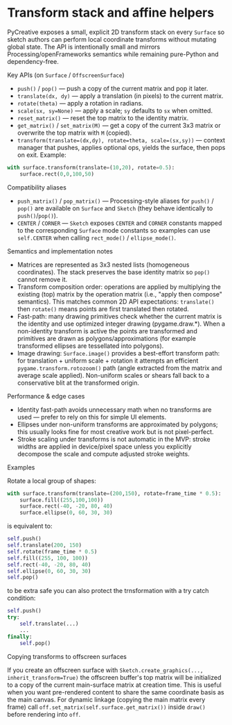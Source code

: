 # Transform stack and affine helpers

PyCreative exposes a small, explicit 2D transform stack on every `Surface` so
sketch authors can perform local coordinate transforms without mutating global
state. The API is intentionally small and mirrors Processing/openFrameworks
semantics while remaining pure-Python and dependency-free.

Key APIs (on `Surface` / `OffscreenSurface`)

- `push()` / `pop()` — push a copy of the current matrix and pop it later.
- `translate(dx, dy)` — apply a translation (in pixels) to the current matrix.
- `rotate(theta)` — apply a rotation in radians.
- `scale(sx, sy=None)` — apply a scale; `sy` defaults to `sx` when omitted.
- `reset_matrix()` — reset the top matrix to the identity matrix.
- `get_matrix()` / `set_matrix(M)` — get a copy of the current 3x3 matrix or
  overwrite the top matrix with `M` (copied).
- `transform(translate=(dx,dy), rotate=theta, scale=(sx,sy))` — context
  manager that pushes, applies optional ops, yields the surface, then pops on
  exit. Example:

```py
with surface.transform(translate=(10,20), rotate=0.5):
    surface.rect(0,0,100,50)
```

Compatibility aliases

- `push_matrix()` / `pop_matrix()` — Processing-style aliases for `push()` / `pop()` are available on `Surface` and `Sketch` (they behave identically to `push()`/`pop()`).
- `CENTER` / `CORNER` — `Sketch` exposes `CENTER` and `CORNER` constants mapped to the corresponding `Surface` mode constants so examples can use `self.CENTER` when calling `rect_mode()` / `ellipse_mode()`.

Semantics and implementation notes

- Matrices are represented as 3x3 nested lists (homogeneous coordinates). The
  stack preserves the base identity matrix so `pop()` cannot remove it.
- Transform composition order: operations are applied by multiplying the
  existing (top) matrix by the operation matrix (i.e., "apply then compose"
  semantics). This matches common 2D API expectations: `translate()` then
  `rotate()` means points are first translated then rotated.
- Fast-path: many drawing primitives check whether the current matrix is the
  identity and use optimized integer drawing (pygame.draw.*). When a
  non-identity transform is active the points are transformed and primitives
  are drawn as polygons/approximations (for example transformed ellipses are
  tessellated into polygons).
- Image drawing: `Surface.image()` provides a best-effort transform path: for
  translation + uniform scale + rotation it attempts an efficient
  `pygame.transform.rotozoom()` path (angle extracted from the matrix and
  average scale applied). Non-uniform scales or shears fall back to a
  conservative blit at the transformed origin.

Performance & edge cases

- Identity fast-path avoids unnecessary math when no transforms are used —
  prefer to rely on this for simple UI elements.
- Ellipses under non-uniform transforms are approximated by polygons; this
  usually looks fine for most creative work but is not pixel-perfect.
- Stroke scaling under transforms is not automatic in the MVP: stroke widths
  are applied in device/pixel space unless you explicitly decompose the
  scale and compute adjusted stroke weights.

Examples

Rotate a local group of shapes:

```py
with surface.transform(translate=(200,150), rotate=frame_time * 0.5):
    surface.fill((255,100,100))
    surface.rect(-40, -20, 80, 40)
    surface.ellipse(0, 60, 30, 30)
```

is equivalent to:

```py
self.push()
self.translate(200, 150)
self.rotate(frame_time * 0.5)
self.fill((255, 100, 100))
self.rect(-40, -20, 80, 40)
self.ellipse(0, 60, 30, 30)
self.pop()
```

to be extra safe you can also protect the trnsformation with a try catch condition:

```py
self.push()
try:
    self.translate(...)
    ...
finally:
    self.pop()
```

Copying transforms to offscreen surfaces

If you create an offscreen surface with `Sketch.create_graphics(...,
inherit_transform=True)` the offscreen buffer's top matrix will be initialized
to a copy of the current main-surface matrix at creation time. This is useful
when you want pre-rendered content to share the same coordinate basis as the
main canvas. For dynamic linkage (copying the main matrix every frame) call
`off.set_matrix(self.surface.get_matrix())` inside `draw()` before rendering
into `off`.

